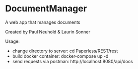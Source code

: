 # DocumentManager
A web app that manages documents

Created by Paul Neuhold & Laurin Sonner

Usage:
- change directory to server: cd Paperless/REST/rest
- build docker container: docker-compose up -d
- send requests via postman: http://localhost:8080/api/docs
